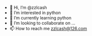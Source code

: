 - 👋 Hi, I’m @zzlcash
- 👀 I’m interested in python
- 🌱 I’m currently learning python
- 💞️ I’m looking to collaborate on ...
- 📫 How to reach me zzlcash@126.com

<!---
zzlcash/zzlcash is a ✨ special ✨ repository because its `README.md` (this file) appears on your GitHub profile.
You can click the Preview link to take a look at your changes.
--->
